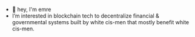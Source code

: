 - 👋 hey, I'm emre
- I’m interested in blockchain tech to decentralize financial & governmental systems built by white cis-men that mostly benefit white cis-men.


<!---
motherlode-eth/motherlode-eth is a ✨ special ✨ repository because its `README.md` (this file) appears on your GitHub profile.
You can click the Preview link to take a look at your changes.
--->

